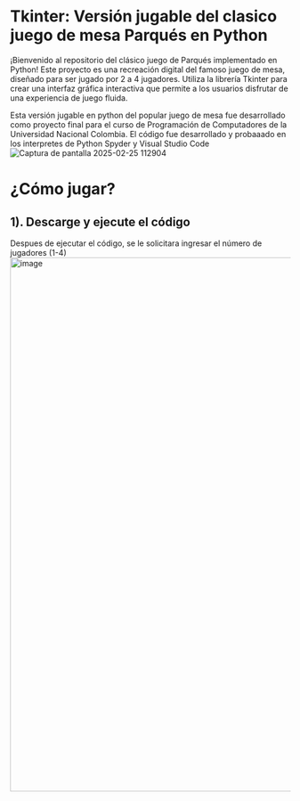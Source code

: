 # Tkinter: Versión jugable del clasico juego de mesa Parqués en Python
¡Bienvenido al repositorio del clásico juego de Parqués implementado en Python! 
Este proyecto es una recreación digital del famoso juego de mesa, diseñado para ser jugado por 2 a 4 jugadores. 
Utiliza la librería Tkinter para crear una interfaz gráfica interactiva que permite a los usuarios disfrutar de una experiencia de juego fluida.

Esta versión jugable en python del popular juego de mesa fue desarrollado como proyecto final para el curso de Programación de Computadores de la Universidad Nacional Colombia.
El código fue desarrollado y probaaado en los interpretes de Python Spyder y Visual Studio Code
![Captura de pantalla 2025-02-25 112904](https://github.com/user-attachments/assets/03e6b76b-8d47-4a41-b95b-7e2ec2ea5cdc)

# ¿Cómo jugar?
## 1). Descarge y ejecute el código
Despues de ejecutar el código, se le solicitara ingresar el número de jugadores (1-4)
<img width="959" alt="image" src="https://github.com/user-attachments/assets/36591be3-b849-4166-a973-2c2fc482bad2" />

